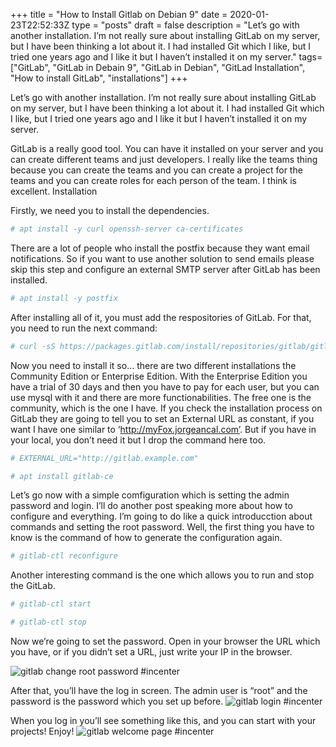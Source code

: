+++
title = "How to Install Gitlab on Debian 9"
date = 2020-01-23T22:52:33Z
type = "posts"
draft = false
description = "Let’s go with another installation. I’m not really sure about installing GitLab on my server, but I have been thinking a lot about it. I had installed Git which I like, but I tried one years ago and I like it but I haven’t installed it on my server."
tags= ["GitLab", "GitLab in Debain 9", "GitLab in Debian", "GitLad Installation", "How to install GitLab", "installations"]
+++

Let’s go with another installation. I’m not really sure about installing GitLab on my server, but I have been thinking a lot about it. I had installed Git which I like, but I tried one years ago and I like it but I haven’t installed it on my server.

GitLab is a really good tool. You can have it installed on your server and you can create different teams and just developers. I really like the teams thing because you can create the teams and you can create a project for the teams and you can create roles for each person of the team. I think is excellent.
Installation

Firstly, we need you to install the dependencies.

```bash
# apt install -y curl openssh-server ca-certificates
```

There are a lot of people who install the postfix because they want email notifications. So if you want to use another solution to send emails please skip this step and configure an external SMTP server after GitLab has been installed.

```bash
# apt install -y postfix
```

After installing all of it, you must add the respositories of GitLab. For that, you need to run the next command:

```bash
# curl -sS https://packages.gitlab.com/install/repositories/gitlab/gitlab-ce/script.deb.sh | bash
```
Now you need to install it so… there are two different installations the Community Edition or Enterprise Edition. With the Enterprise Edition you have a trial of 30 days and then you have to pay for each user, but you can use mysql with it and there are more functionabilities. The free one is the community, which is the one I have. If you check the installation process on GitLab they are going to tell you to set an External URL as constant, if you want I have one similar to ‘http://myFox.jorgeancal.com’. But if you have in your local, you don’t need it but I drop the command here too.

```bash
# EXTERNAL_URL="http://gitlab.example.com"

# apt install gitlab-ce
```
Let’s go now with a simple comfiguration which is setting the admin password and login. I’ll do another post speaking more about how to configure and everything. I’m going to do like a quick introducction about commands and setting the root password. Well, the first thing you have to know is the command of how to generate the configuration again.
```bash
# gitlab-ctl reconfigure
```
Another interesting command is the one which allows you to run and stop the GitLab.
```bash
# gitlab-ctl start

# gitlab-ctl stop
```
Now we’re going to set the password. Open in your browser the URL which you have, or if you didn’t set a URL, just write your IP in the browser.

![gitlab change root password #incenter](/images/gitlab1.png)

After that, you’ll have the log in screen. The admin user is “root” and the password is the password which you set up before.
![gitlab login #incenter](/images/logIn.png)

When you log in you’ll see something like this, and you can start with your projects! Enjoy!
![gitlab welcome page #incenter](/images/welcome.png)
